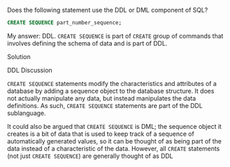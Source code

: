 Does the following statement use the DDL or DML component of SQL?

```sql
CREATE SEQUENCE part_number_sequence;
```

My answer:
DDL. `CREATE SEQUENCE` is part of `CREATE` group of commands that involves defining the schema of data and is part of DDL.

Solution

DDL
Discussion

`CREATE SEQUENCE` statements modify the characteristics and attributes of a database by adding a sequence object to the database structure. It does not actually manipulate any data, but instead manipulates the data definitions. As such, `CREATE SEQUENCE` statements are part of the DDL sublanguage.

It could also be argued that `CREATE SEQUENCE` is DML; the sequence object it creates is a bit of data that is used to keep track of a sequence of automatically generated values, so it can be thought of as being part of the data instead of a characteristic of the data. However, all `CREATE` statements (not just `CREATE SEQUENCE`) are generally thought of as DDL
